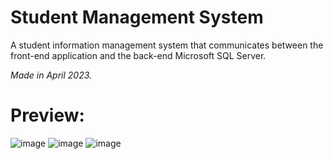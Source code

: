 # Student Management System
A student information management system that communicates between the front-end application and the back-end Microsoft SQL Server.

_Made in April 2023._

# Preview:
![image](https://github.com/user-attachments/assets/2e706e3d-3d0a-4713-9132-fea7d5ae0492)
![image](https://github.com/user-attachments/assets/ee02ea93-d8d0-4a5a-9390-cad9a6a67330)
![image](https://github.com/user-attachments/assets/3df1c8a8-8c09-4222-b96b-df49ba82f008)

